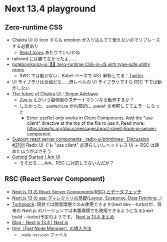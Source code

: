 # Next 13.4 playground

## Zero-runtime CSS

- Chakra UI の Icon すらも emotion が入り込んでて使えないのでリプレースする必要あり
  - [React Icons](https://react-icons.github.io/react-icons/) あたりでいいかね
- tailwind には勝てなかったよ……
- [poteboy/kuma-ui: 🐻‍❄️ zero-runtime CSS-in-JS with type-safe utility props](https://github.com/poteboy/kuma-ui)
  - SWC では動かない、Babel ベースで AST 解析してる：[Twitter](https://twitter.com/_poteboy_/status/1665736293429690369)
- UI ライブラリは全滅だな……低レベルの UI ライブラリですら RSC 下では動作しない
- [The future of Chakra UI - Segun Adebayo](https://www.adebayosegun.com/blog/the-future-of-chakra-ui)
  - [Zag.js](https://zagjs.com/overview/installation) とかいう最低限のステートマシンなら動作するか？
  - しなかった。`useMachine` が内部的に `useRef` を参照しててエラーになった
    - Error: useRef only works in Client Components. Add the "use client" directive at the top of the file to use it. Read more: https://nextjs.org/docs/messages/react-client-hook-in-server-component
- [Support react server components · radix-ui/primitives · Discussion #2104](https://github.com/radix-ui/primitives/discussions/2104)
  Radix UI でも "use client" 必須らしいしヘッドレス UI ＋ RSC は諦めたほうがよさそう
- [Getting Started | Ark UI](https://ark-ui.com/docs/react/overview/getting-started)
  - うそだろ……Ark、RSC に対応してないんだが？

## RSC (React Server Component)

- [Next.js 13 の React Server Components(RSC) とデータフェッチ](https://zenn.dev/tfutada/articles/36ad71ab598019)
- [Next.js 13 の app ディレクトリの基礎(Layout, Suspense, Data Fetching...)](https://reffect.co.jp/react/next-js-13-app)
- [Turbopack](https://nextjs.org/docs/architecture/turbopack): 現状では開発環境でのみ使用できます(next dev --turbo)が、将来の Next.js のバージョンでは本番環境でも使用できるようになる(next build --turbo)予定のようです。
  [Next.js 13.4 まとめ](<https://zenn.dev/a_da_chi/articles/758f77406cda60#turbopack(%E3%83%99%E3%83%BC%E3%82%BF%E7%89%88)>)
- [Blog - Next.js 13.4 | Next.js](https://nextjs.org/blog/next-13-4)
- [fnm（Fast Node Manager）の導入方法](https://zenn.dev/kazuma_r5/articles/cd5eaf3d8b5b9f)
  - `.node-version` ファイル
